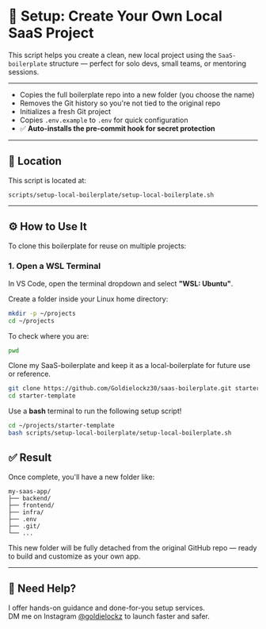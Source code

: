 # 🚀 Setup: Create Your Own Local SaaS Project

This script helps you create a clean, new local project using the `SaaS-boilerplate` structure — perfect for solo devs, small teams, or mentoring sessions.

---

- Copies the full boilerplate repo into a new folder (you choose the name)
- Removes the Git history so you're not tied to the original repo
- Initializes a fresh Git project
- Copies `.env.example` to `.env` for quick configuration
- ✅ **Auto-installs the pre-commit hook for secret protection**

---

## 📂 Location

This script is located at:

```
scripts/setup-local-boilerplate/setup-local-boilerplate.sh
```

---

## ⚙️ How to Use It

To clone this boilerplate for reuse on multiple projects:

### 1. Open a WSL Terminal

In VS Code, open the terminal dropdown and select **"WSL: Ubuntu"**.

Create a folder inside your Linux home directory:

```bash
mkdir -p ~/projects
cd ~/projects
```

To check where you are:

```bash
pwd
```

Clone my SaaS-boilerplate and keep it as a local-boilerplate for future use or reference.

```bash
git clone https://github.com/Goldielockz30/saas-boilerplate.git starter-template            # Edit the name eg. loacl-boilerplate
cd starter-template
```

Use a **bash** terminal to run the following setup script!

```bash
cd ~/projects/starter-template
bash scripts/setup-local-boilerplate/setup-local-boilerplate.sh
```

## ✅ Result

Once complete, you'll have a new folder like:

```
my-saas-app/
├── backend/
├── frontend/
├── infra/
├── .env
├── .git/
└── ...
```

This new folder will be fully detached from the original GitHub repo — ready to build and customize as your own app.

---

## 🙋 Need Help?

I offer hands-on guidance and done-for-you setup services.  
DM me on Instagram [@goldielockz](https://instagram.com/goldielockz) to launch faster and safer.
